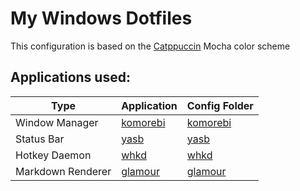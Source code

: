 # My Windows Dotfiles

This configuration is based on the [Catppuccin](https://github.com/catppuccin/catppuccin) Mocha color scheme

## Applications used:

| Type              | Application                                           | Config Folder         |
| ----------------- | ----------------------------------------------------- | --------------------- |
| Window Manager    | [komorebi](https://github.com/LGUG2Z/komorebi)        | [komorebi](komorebi/) |
| Status Bar        | [yasb](https://github.com/da-rth/yasb)                | [yasb](yasb/)         |
| Hotkey Daemon     | [whkd](https://github.com/LGUG2Z/whkd)                | [whkd](whkd/)         |
| Markdown Renderer | [glamour](https://github.com/charmbracelet/glamour)   | [glamour](glamour/)   |
